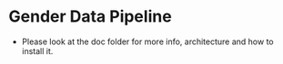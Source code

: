 # Gender Data Pipeline
- Please look at the doc folder for more info, architecture and how to install it.
